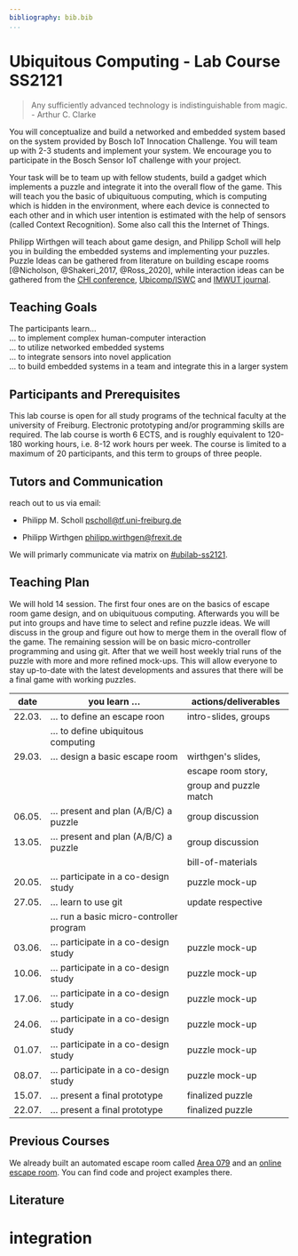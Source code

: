 ```yaml
---
bibliography: bib.bib
...
```


Ubiquitous Computing - Lab Course SS2121
========================================

 > Any sufficiently advanced technology is indistinguishable from magic. - Arthur C. Clarke

 You will conceptualize and build a networked and embedded system based on the system provided by Bosch IoT Innocation Challenge. You will team up with 2-3 students and implement your system. We encourage you to participate in the Bosch Sensor IoT challenge with your project.

 Your task will be to team up with fellow students, build a gadget which implements a puzzle and integrate it into the overall flow of the game. This will teach you the basic of ubiquituous computing, which is computing which is hidden in the environment, where each device is connected to each other and in which user intention is estimated with the help of sensors (called Context Recognition). Some also call this the Internet of Things.

 Philipp Wirthgen will teach about game design, and Philipp Scholl will help you in building the embedded systems and implementing your puzzles. Puzzle Ideas can be gathered from literature on building escape rooms [@Nicholson, @Shakeri_2017, @Ross_2020], while interaction ideas can be gathered from the [CHI conference](https://dblp.uni-trier.de/db/conf/chi/index.html), [Ubicomp/ISWC](https://dblp.uni-trier.de/db/conf/huc/index.html) and [IMWUT journal](https://imwut.acm.org).

Teaching Goals
--------------

 The participants learn…\
 … to implement complex human-computer interaction\
 … to utilize networked embedded systems\
 … to integrate sensors into novel application\
 … to build embedded systems in a team and integrate this in a larger system

Participants and Prerequisites
------------------------------

 This lab course is open for all study programs of the technical faculty at the university of Freiburg. Electronic prototyping and/or programming skills are required. The lab course is worth 6 ECTS, and is roughly equivalent to 120-180 working hours, i.e. 8-12 work hours per week. The course is limited to a maximum of 20 participants, and this term to groups of three people.

Tutors and Communication
------------------------

 reach out to us via email:

  - Philipp M. Scholl <pscholl@tf.uni-freiburg.de>

  - Philipp Wirthgen <philipp.wirthgen@frexit.de>

 We will primarly communicate via matrix on [#ubilab-ss2121](https://matrix.to/#/!HeDXxdkLeePmWuNGYW:matrix.org?via=matrix.org).

Teaching Plan
-------------

 We will hold 14 session. The first four ones are on the basics of escape room game design, and on ubiquituous computing. Afterwards you will be put into groups and have time to select and refine puzzle ideas. We will discuss in the group and figure out how to merge them in the overall flow of the game. The remaining session will be on basic micro-controller programming and using git. After that we weill host weekly trial runs of the puzzle with more and more refined mock-ups. This will allow everyone to stay up-to-date with the latest developments and assures that there will be a final game with working puzzles.

|  date    |  you learn …                             |  actions/deliverables    |
| -------- | ---------------------------------------- | ------------------------ |
|  22.03.  | … to define an escape roon               | intro-slides, groups     |
|          | … to define ubiquitous computing         |                          |
|  29.03.  |  … design a basic escape room            |  wirthgen's slides,      |
|          |                                          |  escape room story,      |
|          |                                          |  group and puzzle match  |
|  06.05.  |  … present and plan (A/B/C) a puzzle     |  group discussion        |
|  13.05.  |  … present and plan (A/B/C) a puzzle     |  group discussion        |
|          |                                          |  bill-of-materials       |
|  20.05.  |  … participate in a co-design study      |  puzzle mock-up          |
|  27.05.  |  … learn to use git                      |  update respective       |
|          |  … run a basic micro-controller program  |                          |
|  03.06.  |  … participate in a co-design study      |  puzzle mock-up          |
|  10.06.  |  … participate in a co-design study      |  puzzle mock-up          |
|  17.06.  |  … participate in a co-design study      |  puzzle mock-up          |
|  24.06.  |  … participate in a co-design study      |  puzzle mock-up          |
|  01.07.  |  … participate in a co-design study      |  puzzle mock-up          |
|  08.07.  |  … participate in a co-design study      |  puzzle mock-up          |
|  15.07.  |  … present a final prototype             |  finalized puzzle        |
|  22.07.  |  … present a final prototype             |  finalized puzzle        |


Previous Courses
----------------

 We already built an automated escape room called [Area 079](https://github.com/ubilab-escape) and an [online escape room](https://github.com/ubilab-ws20/). You can find code and project examples there.

Literature
----------
# integration
